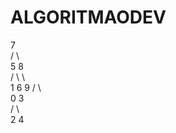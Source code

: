 # ALGORITMAODEV
											
7				
/		\			
5			8		
/		\			\	
1			6		9
/		\							
0			3						
/		\					
2			4				
